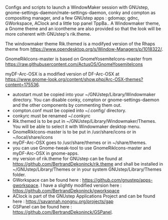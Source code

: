 Configs and scripts to launch a WindowMaker session with GNUstep, gnome-settings-daemon/mate-settings-daemon, conky and compton as compositing manager, and a few GNUstep apps : gdomap; gdnc, GWorkspace, AClock and a little top panel TppBa.. A Windowmaker theme, a Gnome theme and an icontheme are also provided so that the look will be more coherent with GNUstep's rik.theme.

The windowmaker theme Rik.themed is a modifyed version of the Rhaps theme from https://www.opendesktop.org/s/Window-Managers/p/1018322/. 

GnomeRikIcons-master is based on GnomeYosemiteIcons-master from https://raw.githubusercontent.com/ActusOS/GnomeYosemiteIcons

myDF-Arc-OSX is a modified version of DF-Arc-OSX at https://www.gnome-look.org/content/show.php/Arc-OSX-themes?content=175536.



- autostart must be copied into your ~/GNUstep/Library/Windowmaker directory. You can disable conky, compton or gnome-settings-daemon and the other components by commenting them out.
- compton.conf must be copied into ~/.config/ directory.
- conkyrc must be renamed ~/.conkyrc
- Rik.themed is to be put in  ~/GNUstep/Library/Windowmaker/Themes. You will be able to select it with Windowmaker desktop menu.
- GnomeRikIcons-master is to be put in /usr/share/icons or in ~/local/share/icons
- myDF-Arc-OSX goes to /usr/share/themes or in ~/share/themes.
- you can use Gnome-tweak-tool to use GnomeRikIcons-master and myDF-Arc-OSX in gnome-apps.
- my version of rik.theme for GNUstep can be found at https://github.com/BertrandDekoninck/rik.theme and shall be installed in ~/GNUstep/Library/Themes or in your system GNUstep/Library/Themes folder.
- GWorkspace can be found here : https://github.com/gnustep/apps-gworkspace. I have a slightly modified version here : https://github.com/BertrandDekoninck/gworkspace
- AClock is part of the GNUstep Applications Project and can be found here : https://savannah.nongnu.org/projects/gap
- GSPanel can be found here : https://github.com/BertrandDekoninck/GSPanel.

